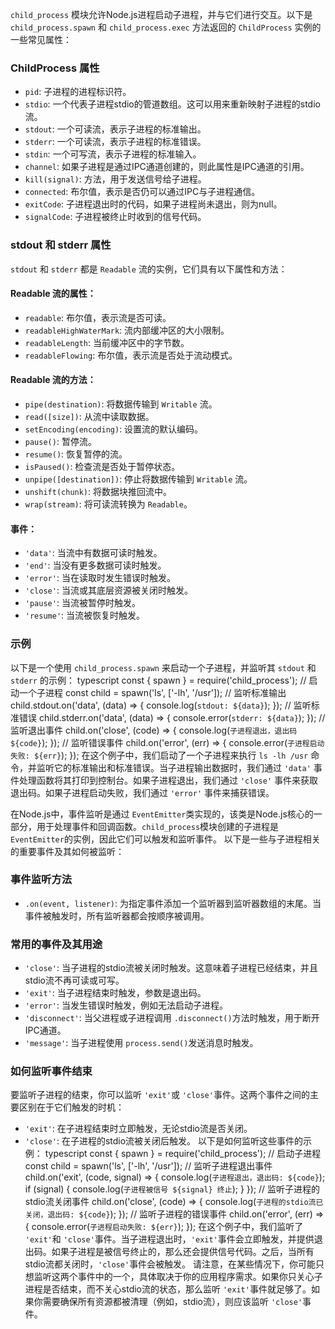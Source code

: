 `child_process` 模块允许Node.js进程启动子进程，并与它们进行交互。以下是 `child_process.spawn` 和 `child_process.exec` 方法返回的 `ChildProcess` 实例的一些常见属性：

### ChildProcess 属性

- `pid`: 子进程的进程标识符。
- `stdio`: 一个代表子进程stdio的管道数组。这可以用来重新映射子进程的stdio流。
- `stdout`: 一个可读流，表示子进程的标准输出。
- `stderr`: 一个可读流，表示子进程的标准错误。
- `stdin`: 一个可写流，表示子进程的标准输入。
- `channel`: 如果子进程是通过IPC通道创建的，则此属性是IPC通道的引用。
- `kill(signal)`: 方法，用于发送信号给子进程。
- `connected`: 布尔值，表示是否仍可以通过IPC与子进程通信。
- `exitCode`: 子进程退出时的代码，如果子进程尚未退出，则为null。
- `signalCode`: 子进程被终止时收到的信号代码。

### stdout 和 stderr 属性

`stdout` 和 `stderr` 都是 `Readable` 流的实例，它们具有以下属性和方法：

#### Readable 流的属性：

- `readable`: 布尔值，表示流是否可读。
- `readableHighWaterMark`: 流内部缓冲区的大小限制。
- `readableLength`: 当前缓冲区中的字节数。
- `readableFlowing`: 布尔值，表示流是否处于流动模式。

#### Readable 流的方法：

- `pipe(destination)`: 将数据传输到 `Writable` 流。
- `read([size])`: 从流中读取数据。
- `setEncoding(encoding)`: 设置流的默认编码。
- `pause()`: 暂停流。
- `resume()`: 恢复暂停的流。
- `isPaused()`: 检查流是否处于暂停状态。
- `unpipe([destination])`: 停止将数据传输到 `Writable` 流。
- `unshift(chunk)`: 将数据块推回流中。
- `wrap(stream)`: 将可读流转换为 `Readable`。

#### 事件：

- `'data'`: 当流中有数据可读时触发。
- `'end'`: 当没有更多数据可读时触发。
- `'error'`: 当在读取时发生错误时触发。
- `'close'`: 当流或其底层资源被关闭时触发。
- `'pause'`: 当流被暂停时触发。
- `'resume'`: 当流被恢复时触发。

### 示例

以下是一个使用 `child_process.spawn` 来启动一个子进程，并监听其 `stdout` 和 `stderr` 的示例：
typescript
const { spawn } = require('child_process');
// 启动一个子进程
const child = spawn('ls', ['-lh', '/usr']);
// 监听标准输出
child.stdout.on('data', (data) => {
  console.log(`stdout: ${data}`);
});
// 监听标准错误
child.stderr.on('data', (data) => {
  console.error(`stderr: ${data}`);
});
// 监听退出事件
child.on('close', (code) => {
  console.log(`子进程退出，退出码 ${code}`);
});
// 监听错误事件
child.on('error', (err) => {
  console.error(`子进程启动失败: ${err}`);
});
在这个例子中，我们启动了一个子进程来执行 `ls -lh /usr` 命令，并监听它的标准输出和标准错误。当子进程输出数据时，我们通过 `'data'` 事件处理函数将其打印到控制台。如果子进程退出，我们通过 `'close'` 事件来获取退出码。如果子进程启动失败，我们通过 `'error'` 事件来捕获错误。



在Node.js中，事件监听是通过 `EventEmitter`类实现的，该类是Node.js核心的一部分，用于处理事件和回调函数。`child_process`模块创建的子进程是 `EventEmitter`的实例，因此它们可以触发和监听事件。
以下是一些与子进程相关的重要事件及其如何被监听：

### 事件监听方法

- `.on(event, listener)`: 为指定事件添加一个监听器到监听器数组的末尾。当事件被触发时，所有监听器都会按顺序被调用。

### 常用的事件及其用途

- `'close'`: 当子进程的stdio流被关闭时触发。这意味着子进程已经结束，并且stdio流不再可读或可写。
- `'exit'`: 当子进程结束时触发，参数是退出码。
- `'error'`: 当发生错误时触发，例如无法启动子进程。
- `'disconnect'`: 当父进程或子进程调用 `.disconnect()`方法时触发，用于断开IPC通道。
- `'message'`: 当子进程使用 `process.send()`发送消息时触发。

### 如何监听事件结束

要监听子进程的结束，你可以监听 `'exit'`或 `'close'`事件。这两个事件之间的主要区别在于它们触发的时机：

- `'exit'`: 在子进程结束时立即触发，无论stdio流是否关闭。
- `'close'`: 在子进程的stdio流被关闭后触发。
  以下是如何监听这些事件的示例：
  typescript
  const { spawn } = require('child_process');
  // 启动子进程
  const child = spawn('ls', ['-lh', '/usr']);
  // 监听子进程退出事件
  child.on('exit', (code, signal) => {
  console.log(`子进程退出，退出码: ${code}`);
  if (signal) {
  console.log(`子进程被信号 ${signal} 终止`);
  }
  });
  // 监听子进程的stdio流关闭事件
  child.on('close', (code) => {
  console.log(`子进程的stdio流已关闭，退出码: ${code}`);
  });
  // 监听子进程的错误事件
  child.on('error', (err) => {
  console.error(`子进程启动失败: ${err}`);
  });
  在这个例子中，我们监听了 `'exit'`和 `'close'`事件。当子进程退出时，`'exit'`事件会立即触发，并提供退出码。如果子进程是被信号终止的，那么还会提供信号代码。之后，当所有stdio流都关闭时，`'close'`事件会被触发。
  请注意，在某些情况下，你可能只想监听这两个事件中的一个，具体取决于你的应用程序需求。如果你只关心子进程是否结束，而不关心stdio流的状态，那么监听 `'exit'`事件就足够了。如果你需要确保所有资源都被清理（例如，stdio流），则应该监听 `'close'`事件。
